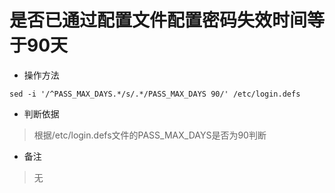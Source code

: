 # 是否已通过配置文件配置密码失效时间等于90天

- 操作方法
```
sed -i '/^PASS_MAX_DAYS.*/s/.*/PASS_MAX_DAYS 90/' /etc/login.defs
```

- 判断依据
> 根据/etc/login.defs文件的PASS_MAX_DAYS是否为90判断


- 备注
> 无